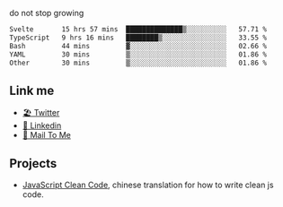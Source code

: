 do not stop growing


<!--START_SECTION:waka-->

```txt
Svelte       15 hrs 57 mins  ██████████████▒░░░░░░░░░░   57.71 %
TypeScript   9 hrs 16 mins   ████████▒░░░░░░░░░░░░░░░░   33.55 %
Bash         44 mins         ▓░░░░░░░░░░░░░░░░░░░░░░░░   02.66 %
YAML         30 mins         ▒░░░░░░░░░░░░░░░░░░░░░░░░   01.86 %
Other        30 mins         ▒░░░░░░░░░░░░░░░░░░░░░░░░   01.86 %
```

<!--END_SECTION:waka-->

## Link me

- [🏖️ Twitter](https://twitter.com/yuetong3yu)
- [🧳 Linkedin](https://www.linkedin.com/in/yuetong3yu)
- [📧 Mail To Me](mailto:yuetong3yu@gmail.com)


## Projects 

- [JavaScript Clean Code](https://js-clean-code-cn.vercel.app/), chinese translation for how to write clean js code.

